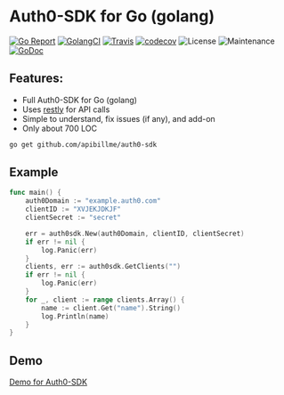 # Auth0-SDK for Go (golang)

[![Go Report](https://goreportcard.com/badge/github.com/apibillme/auth0-sdk)](https://goreportcard.com/report/github.com/apibillme/auth0-sdk) [![GolangCI](https://golangci.com/badges/github.com/apibillme/auth0-sdk.svg)](https://golangci.com/r/github.com/apibillme/auth0-sdk) [![Travis](https://travis-ci.org/apibillme/auth0-sdk.svg?branch=master)](https://travis-ci.org/apibillme/auth0-sdk#) [![codecov](https://codecov.io/gh/apibillme/auth0-sdk/branch/master/graph/badge.svg)](https://codecov.io/gh/apibillme/auth0-sdk) ![License](https://img.shields.io/github/license/mashape/apistatus.svg) ![Maintenance](https://img.shields.io/maintenance/yes/2018.svg) [![GoDoc](https://godoc.org/github.com/apibillme/auth0-sdk?status.svg)](https://godoc.org/github.com/apibillme/auth0-sdk)


## Features:
* Full Auth0-SDK for Go (golang)
* Uses [restly](https://github.com/apibillme/restly) for API calls
* Simple to understand, fix issues (if any), and add-on
* Only about 700 LOC

```bash
go get github.com/apibillme/auth0-sdk
```

## Example

```go
func main() {
	auth0Domain := "example.auth0.com"
	clientID := "XVJEKJDKJF"
	clientSecret := "secret"

	err = auth0sdk.New(auth0Domain, clientID, clientSecret)
	if err != nil {
		log.Panic(err)
	}
	clients, err := auth0sdk.GetClients("")
	if err != nil {
		log.Panic(err)
	}
	for _, client := range clients.Array() {
		name := client.Get("name").String()
		log.Println(name)
	}
}
```
## Demo
[Demo for Auth0-SDK](https://github.com/apibillme/auth0-sdk-demo)
